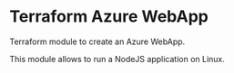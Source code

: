 # Terraform Azure WebApp

Terraform module to create an Azure WebApp.

This module allows to run a NodeJS application on Linux.